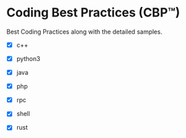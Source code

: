 # Coding Best Practices (CBP™)  


Best Coding Practices along with the detailed samples.

- [x] c++ 

- [x] python3

- [x] java

- [x] php

- [x] rpc

- [x] shell

- [x] rust
